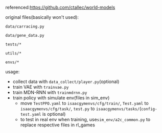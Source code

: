 referenced:https://github.com/ctallec/world-models

original files(basically won't used): 

	data/carracing.py
	
	data/gene_data.py
	
	tests/*
	
	utils/*
	
	envs/*

usage: 

* collect data with `data_collect/player.py`(optional)
* train VAE with `trainvae.py`
* train MDN-RNN with `trainmdrnn.py`
* train policy with simulate env(files in sim_env)
    * move `TestPPO.yaml` to `isaacgymenvs/cfg/train/`, `Test.yaml` to `isaacgymenvs/cfg/task/`, `test.py` to `isaacgymenvs/tasks/`(`config-test.yaml` is optional)
    * to test in real env when training, use`sim_env/a2c_common.py`  to replace respective files in rl_games

